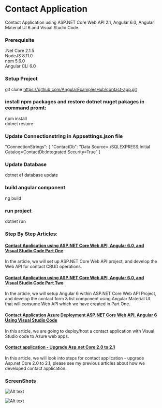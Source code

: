 # Contact Application
Contact Application using ASP.NET Core Web API 2.1, Angular 6.0, Angular Material UI 6 and Visual Studio Code. 

### Prerequisite 
.Net Core 2.1.5<br />
NodeJS 8.11.0 <br />
npm 5.6.0 <br />
Angular CLI 6.0 <br />

### Setup Project
git clone https://github.com/AngularExamplesHub/contact-app.git

### install npm packages and restore dotnet nuget pakages in command promt:
npm install <br />
dotnet restore  

### Update Connectionstring in Appsettings.json file
 "ConnectionStrings": {
    "ContactDb": "Data Source=.\\SQLEXPRESS;Initial Catalog=ContactDb;Integrated Security=True"
	}

### Update Database
dotnet ef database update

### build angular component
ng build

### run project
dotnet run

### Step By Step Articles:

#### [Contact Application using ASP.NET Core Web API, Angular 6.0, and Visual Studio Code Part One](https://crack-codes.blogspot.com/2018/05/contact-app-using-aspnet-core-angular-part-one.html)
In the article, we will set up ASP.NET Core Web API project, and develop the Web API for contact CRUD operations.

#### [Contact Application using ASP.NET Core Web API, Angular 6.0, and Visual Studio Code Part Two](https://crack-codes.blogspot.com/2018/06/contact-app-using-aspnet-core-angular-part-two.html)
In the article, we will setup Angular 6 within ASP.NET Core Web API Project, and develop the contact form & list component using Angular Material UI that will consume Web API which we have created in Part One.

#### [Contact Application Azure Deployment ASP.NET Core Web API, Angular 6 Using Visual Studio Code](https://crack-codes.blogspot.com/2018/06/contact-application-azure-deployment.html)
In this article, we are going to deploy/host a contact application with Visual Studio code to Azure web apps.

#### [Contact application - Upgrade Asp.net Core 2.0 to 2.1](https://crack-codes.blogspot.com/2018/11/contact-application-upgrade-aspnet-core.html)
In this article, we will look into steps for contact application - upgrade Asp.net Core 2.0 to 2.1, please see my previous articles about how we developed contact application.

### ScreenShots
![Alt text](https://4.bp.blogspot.com/-eteH6ZphAVg/W0GzsIGdefI/AAAAAAAAAg8/URKnk8KI9-Aw7tV283rqEaYtVH3EHz8TwCEwYBhgL/s1600/1list.png "Contact List")

![Alt text](https://4.bp.blogspot.com/-tk-cmrzj3qI/W0Gzsao8A_I/AAAAAAAAAhE/CemriwiQd3gOezzzmSIqOMTN-gu1TVD_wCEwYBhgL/s1600/2editform.png "Contact EditForm")

